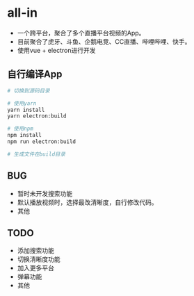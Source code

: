 # all-in
- 一个跨平台，聚合了多个直播平台视频的App。
- 目前聚合了虎牙、斗鱼、企鹅电竞、CC直播、哔哩哔哩、快手。
- 使用vue + electron进行开发

## 自行编译App

```sh
# 切换到源码目录

# 使用yarn
yarn install
yarn electron:build

# 使用npm
npm install
npm run electron:build

# 生成文件在build目录
```

## BUG

- 暂时未开发搜索功能
- 默认播放视频时，选择最改清晰度，自行修改代码。
- 其他

## TODO

- 添加搜索功能
- 切换清晰度功能
- 加入更多平台
- 弹幕功能
- 其他